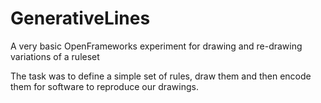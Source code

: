 # GenerativeLines
A very basic OpenFrameworks experiment for drawing and re-drawing variations of a ruleset

The task was to define a simple set of rules, draw them and then encode them for software to reproduce our drawings.
